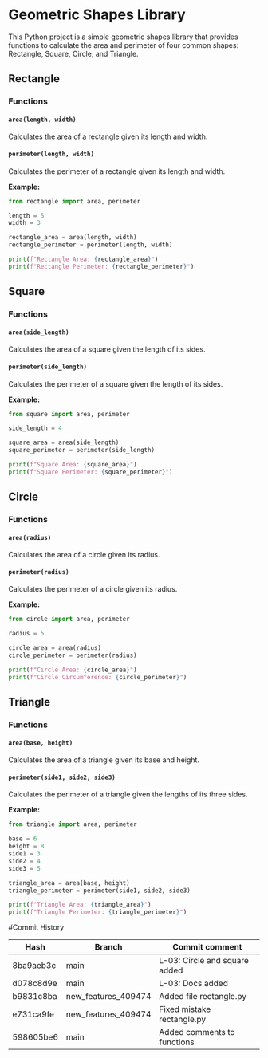 # Geometric Shapes Library

This Python project is a simple geometric shapes library that provides functions to calculate the area and perimeter of four common shapes: Rectangle, Square, Circle, and Triangle.

## Rectangle

### Functions

#### `area(length, width)`
Calculates the area of a rectangle given its length and width.

#### `perimeter(length, width)`
Calculates the perimeter of a rectangle given its length and width.

**Example:**

```python
from rectangle import area, perimeter

length = 5
width = 3

rectangle_area = area(length, width)
rectangle_perimeter = perimeter(length, width)

print(f"Rectangle Area: {rectangle_area}")
print(f"Rectangle Perimeter: {rectangle_perimeter}")
```
## Square

### Functions

#### `area(side_length)`
Calculates the area of a square given the length of its sides.

#### `perimeter(side_length)`
Calculates the perimeter of a square given the length of its sides.

**Example:**

```python
from square import area, perimeter

side_length = 4

square_area = area(side_length)
square_perimeter = perimeter(side_length)

print(f"Square Area: {square_area}")
print(f"Square Perimeter: {square_perimeter}")
```
## Circle

### Functions

#### `area(radius)`
Calculates the area of a circle given its radius.

#### `perimeter(radius)`
Calculates the perimeter of a circle given its radius.

**Example:**

```python
from circle import area, perimeter

radius = 5

circle_area = area(radius)
circle_perimeter = perimeter(radius)

print(f"Circle Area: {circle_area}")
print(f"Circle Circumference: {circle_perimeter}")
```
## Triangle

### Functions

#### `area(base, height)`
Calculates the area of a triangle given its base and height.

#### `perimeter(side1, side2, side3)`
Calculates the perimeter of a triangle given the lengths of its three sides.

**Example:**

```python
from triangle import area, perimeter

base = 6
height = 8
side1 = 3
side2 = 4
side3 = 5

triangle_area = area(base, height)
triangle_perimeter = perimeter(side1, side2, side3)

print(f"Triangle Area: {triangle_area}")
print(f"Triangle Perimeter: {triangle_perimeter}")
```
#Commit History

| Hash      | Branch              | Commit comment                |
|-----------|---------------------|-------------------------------|
| 8ba9aeb3c | main                | L-03: Circle and square added |
| d078c8d9e | main                | L-03: Docs added              |
| b9831c8ba | new_features_409474 | Added file rectangle.py       |
| e731ca9fe | new_features_409474 | Fixed mistake rectangle.py    |
| 598605be6 | main                | Added comments to functions   |